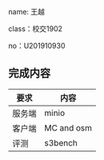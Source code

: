 name: 王越 

class：校交1902

no：U201910930



## 完成内容

| 要求   | 内容       |
| ------ | ---------- |
| 服务端 | minio      |
| 客户端 | MC and osm |
| 评测   | s3bench    |

